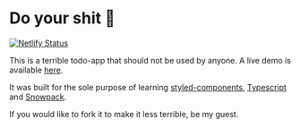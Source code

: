 # Do your shit 💩

[![Netlify Status](https://api.netlify.com/api/v1/badges/5b028116-a00c-4c5a-9a66-3d0327f9ea4b/deploy-status)](https://app.netlify.com/sites/do-your-shit/deploys)

This is a terrible todo-app that should not be used by anyone.
A live demo is available [here](https://do-your-shit.netlify.app/).

It was built for the sole purpose of learning [styled-components](https://styled-components.com/), [Typescript](https://www.typescriptlang.org/) and [Snowpack](https://www.snowpack.dev/).

If you would like to fork it to make it less terrible, be my guest.
